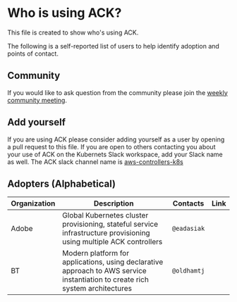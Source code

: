 # Who is using ACK?
This file is created to show who's using ACK.

The following is a self-reported list of users to help identify adoption and points of contact.

## Community
If you would like to ask question from the community please join the [weekly community meeting](./README.md/#community-meeting).

## Add yourself
If you are using ACK please consider adding yourself as a user by opening a pull request to this file.
If you are open to others contacting you about your use of ACK on the Kubernets Slack workspace, add your Slack name as well. The ACK slack channel name is  [aws-controllers-k8s](https://kubernetes.slack.com/archives/C0402D8JJS1)

## Adopters (Alphabetical)

| Organization | Description | Contacts | Link |
| --- | --- | --- | --- |
| Adobe | Global Kubernetes cluster provisioning, stateful service infrastructure provisioning using multiple ACK controllers | `@eadasiak` |  |
| BT | Modern platform for applications, using declarative approach to AWS service instantiation to create rich system architectures | `@oldhamtj` | |

